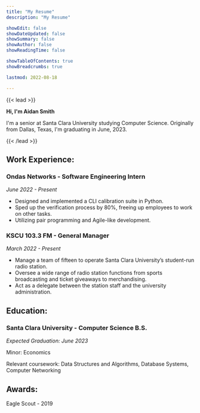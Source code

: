 ```yaml
---
title: "My Resume"
description: "My Resume"

showEdit: false
showDateUpdated: false
showSummary: false
showAuthor: false
showReadingTime: false

showTableOfContents: true
showBreadcrumbs: true

lastmod: 2022-08-18

---
```

{{< lead >}}
<div class="text-neutral-500 dark:text-neutral-400 "><b>Hi, I'm Aidan Smith</b>

I'm a senior at Santa Clara University studying Computer Science. Originally from Dallas, Texas, I'm graduating in June, 2023.
</div>
{{< /lead >}}

## Work Experience:
### Ondas Networks - Software Engineering Intern
*June 2022 - Present*
- Designed and implemented a CLI calibration suite in Python.
- Sped up the verification process by 80%, freeing up employees to work on other tasks.
- Utilizing pair programming and Agile-like development. 

### KSCU 103.3 FM - General Manager
*March 2022 - Present*
- Manage a team of fifteen to operate Santa Clara University’s student-run radio station.
- Oversee a wide range of radio station functions from sports broadcasting and ticket giveaways to merchandising.
- Act as a delegate between the station staff and the university administration. 

## Education:
### Santa Clara University - Computer Science B.S.
*Expected Graduation: June 2023*

Minor: Economics

Relevant coursework: Data Structures and Algorithms, Database Systems, Computer Networking

## Awards:
Eagle Scout - 2019